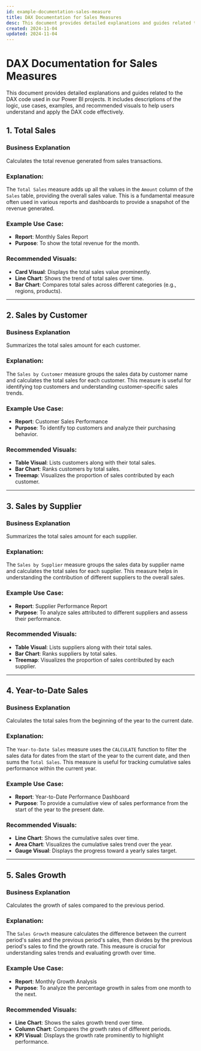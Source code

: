 ```yaml
---
id: example-documentation-sales-measure
title: DAX Documentation for Sales Measures
desc: This document provides detailed explanations and guides related to the DAX code used in our Power BI projects, including descriptions of logic, use cases, examples, and recommended visuals.
created: 2024-11-04
updated: 2024-11-04
---
```


# DAX Documentation for Sales Measures

This document provides detailed explanations and guides related to the DAX code used in our Power BI projects. It includes descriptions of the logic, use cases, examples, and recommended visuals to help users understand and apply the DAX code effectively.

## 1. Total Sales

### Business Explanation
Calculates the total revenue generated from sales transactions.

### Explanation:
The `Total Sales` measure adds up all the values in the `Amount` column of the `Sales` table, providing the overall sales value. This is a fundamental measure often used in various reports and dashboards to provide a snapshot of the revenue generated.

### Example Use Case:
- **Report**: Monthly Sales Report
- **Purpose**: To show the total revenue for the month.

### Recommended Visuals:
- **Card Visual**: Displays the total sales value prominently.
- **Line Chart**: Shows the trend of total sales over time.
- **Bar Chart**: Compares total sales across different categories (e.g., regions, products).

---

## 2. Sales by Customer

### Business Explanation
Summarizes the total sales amount for each customer.

### Explanation:
The `Sales by Customer` measure groups the sales data by customer name and calculates the total sales for each customer. This measure is useful for identifying top customers and understanding customer-specific sales trends.

### Example Use Case:
- **Report**: Customer Sales Performance
- **Purpose**: To identify top customers and analyze their purchasing behavior.

### Recommended Visuals:
- **Table Visual**: Lists customers along with their total sales.
- **Bar Chart**: Ranks customers by total sales.
- **Treemap**: Visualizes the proportion of sales contributed by each customer.

---

## 3. Sales by Supplier

### Business Explanation
Summarizes the total sales amount for each supplier.

### Explanation:
The `Sales by Supplier` measure groups the sales data by supplier name and calculates the total sales for each supplier. This measure helps in understanding the contribution of different suppliers to the overall sales.

### Example Use Case:
- **Report**: Supplier Performance Report
- **Purpose**: To analyze sales attributed to different suppliers and assess their performance.

### Recommended Visuals:
- **Table Visual**: Lists suppliers along with their total sales.
- **Bar Chart**: Ranks suppliers by total sales.
- **Treemap**: Visualizes the proportion of sales contributed by each supplier.

---

## 4. Year-to-Date Sales

### Business Explanation
Calculates the total sales from the beginning of the year to the current date.

### Explanation:
The `Year-to-Date Sales` measure uses the `CALCULATE` function to filter the sales data for dates from the start of the year to the current date, and then sums the `Total Sales`. This measure is useful for tracking cumulative sales performance within the current year.

### Example Use Case:
- **Report**: Year-to-Date Performance Dashboard
- **Purpose**: To provide a cumulative view of sales performance from the start of the year to the present date.

### Recommended Visuals:
- **Line Chart**: Shows the cumulative sales over time.
- **Area Chart**: Visualizes the cumulative sales trend over the year.
- **Gauge Visual**: Displays the progress toward a yearly sales target.

---

## 5. Sales Growth

### Business Explanation
Calculates the growth of sales compared to the previous period.

### Explanation:
The `Sales Growth` measure calculates the difference between the current period's sales and the previous period's sales, then divides by the previous period's sales to find the growth rate. This measure is crucial for understanding sales trends and evaluating growth over time.

### Example Use Case:
- **Report**: Monthly Growth Analysis
- **Purpose**: To analyze the percentage growth in sales from one month to the next.

### Recommended Visuals:
- **Line Chart**: Shows the sales growth trend over time.
- **Column Chart**: Compares the growth rates of different periods.
- **KPI Visual**: Displays the growth rate prominently to highlight performance.
 